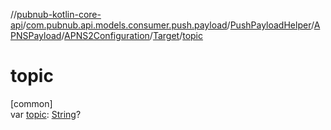 //[pubnub-kotlin-core-api](../../../../../../index.md)/[com.pubnub.api.models.consumer.push.payload](../../../../index.md)/[PushPayloadHelper](../../../index.md)/[APNSPayload](../../index.md)/[APNS2Configuration](../index.md)/[Target](index.md)/[topic](topic.md)

# topic

[common]\
var [topic](topic.md): [String](https://kotlinlang.org/api/latest/jvm/stdlib/kotlin-stdlib/kotlin/-string/index.html)?

